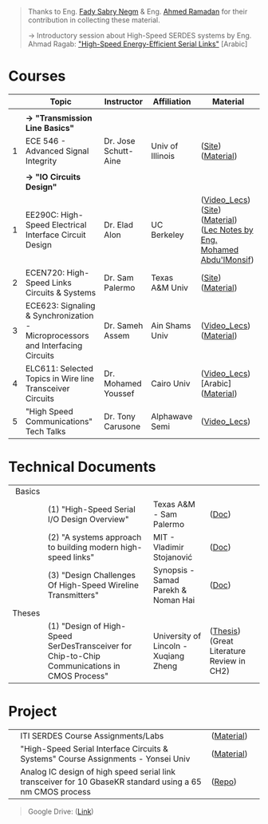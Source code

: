 > Thanks to Eng. [Fady Sabry Negm](https://www.linkedin.com/in/fadysabrynegm/) & Eng. [Ahmed Ramadan](https://www.linkedin.com/in/ahmed-ramadan-70430914a/) for their contribution in collecting these material.
>
> -> Introductory session about High-Speed SERDES systems by Eng. Ahmad Ragab: ["High-Speed Energy-Efficient Serial Links"](https://www.youtube.com/watch?v=IFMNxU26y7s) [Arabic]

# Courses
| | Topic | Instructor | Affiliation | Material |
|---:|---|---|---|---|
|    |   |   |   |   |
|    | **-> "Transmission Line Basics"**  |   |   |   |
| 1| ECE 546 - Advanced Signal Integrity  | Dr. Jose Schutt-Aine | Univ of Illinois  | ([Site](http://emlab.illinois.edu/ece546/schedule.html?fbclid=IwAR1x8n7wncNNKd7JkPcGqnR7fgLRU16_mN6q3ZKilbN37m7lU0iXHeOlLLw)) ([Material](https://drive.google.com/drive/folders/17Sm8ooJGJO4_IlHHsKUBZ6JDTOwZKosh?usp=drive_link)) |
|    |   |   |   |   |
|    | **-> "IO Circuits Design"**  |   |   |   |
| 1| EE290C: High-Speed Electrical Interface Circuit Design| Dr. Elad Alon   | UC Berkeley   |([Video_Lecs](http://www.infocobuild.com/education/audio-video-courses/electronics/ee290c-spring2011-berkeley.html?fbclid=IwAR23W7obWKf40gd1LqVmmJOnVVMk50hOKzefl-b1qzqkUFuDNwtq0GFgWWU)) ([Site](http://bwrcs.eecs.berkeley.edu/Classes/icdesign/ee290c_s11/lectures.html)) ([Material](https://drive.google.com/drive/folders/1ZwYongTUiRKDY1YGtJqVbDAnrdattSmx?usp=sharing))</br> ([Lec Notes by Eng. Mohamed Abdu'lMonsif](https://www.linkedin.com/posts/mohamed-abdu-lmonsif-a11737208_ee290cmu24-google-drive-activity-7230221137035591680-dPnO))|
| 2| ECEN720: High-Speed Links Circuits & Systems          | Dr. Sam Palermo | Texas A&M Univ|([Site](https://people.engr.tamu.edu/spalermo/ecen720.html)) ([Material](https://drive.google.com/drive/folders/1KeWEnu8V9QHZdYsWmqNMpd_b2-hYXDzF?usp=sharing))|
| 3| ECE623: Signaling & Synchronization - Microprocessors and Interfacing Circuits| Dr. Sameh Assem | Ain Shams Univ|([Video_Lecs](https://www.youtube.com/playlist?list=PLAlobGNba63_3NjxocT7eUZyn3Fc76wTU)) ([Material](https://drive.google.com/drive/folders/0B-sYTk-Q69hJSjlEbGZLUi1BbVE?resourcekey=0-VEmwfpoNLiRWvxmaNM1hYA&usp=share_link))|
| 4| ELC611: Selected Topics in Wire line Transceiver Circuits| Dr. Mohamed Youssef | Cairo Univ|([Video_Lecs](https://youtube.com/playlist?list=PLDK7p57_ru9vksYuBNdv0FyXR9IdLG1vX))[Arabic] ([Material](https://drive.google.com/drive/folders/1FP3z1Nsr-G7NFZ5isiqScGjm_mysxV_7?usp=drive_link))|
| 5| "High Speed Communications" Tech Talks| Dr. Tony Carusone | Alphawave Semi|([Video_Lecs](https://youtube.com/playlist?list=PLXWdf7T6k6P3sFMt3tlx15x1Y_WfTS0nv))|

# Technical Documents
|||||
|---:|---|---|---|
|Basics||||
| | (1) "High-Speed Serial I/O Design Overview"                  |Texas A&M - Sam Palermo  |([Doc](https://drive.google.com/file/d/0B-sYTk-Q69hJZjlZQkJJSXlQQkE/view?usp=share_link&resourcekey=0-b0ql_In9ZDxU6Bp_X7WflA))|
| | (2) "A systems approach to building modern high-speed links" |MIT - Vladimir Stojanović|([Doc](https://drive.google.com/file/d/1OUZMYtpJL1DjUxcxGQiRSP5-BS-C1-rz/view?usp=share_link))|
| | (3) "Design Challenges Of High-Speed Wireline Transmitters"  |Synopsis - Samad Parekh & Noman Hai|([Doc](https://semiengineering.com/design-challenges-of-high-speed-wireline-transmitters/))|
|Theses||||
| | (1) "Design of High-Speed SerDesTransceiver for Chip-to-Chip Communications in CMOS Process" |University of Lincoln - Xuqiang Zheng |([Thesis](https://drive.google.com/file/d/117QbbflJ9cEOd2zq4z_o7gUyIzUMd6O2/view?usp=drive_link)) (Great Literature Review in CH2)|

# Project
|||||
|---:|---|---|---|
| | ITI SERDES Course Assignments/Labs |([Material](https://drive.google.com/drive/folders/1R1wGUw3wpd6EAEa2nzSE-6C92Uq5Mu18?usp=drive_link))| |
| | "High-Speed Serial Interface Circuits & Systems" Course Assignments - Yonsei Univ |([Material](https://drive.google.com/drive/folders/1jxkTF-jJh1PhQ3s9-GbJaT-TQqjr-CLj?usp=drive_link))| |
| | Analog IC design of high speed serial link transceiver for 10 GbaseKR standard using a 65 nm CMOS process |([Repo](https://github.com/muhammadaldacher/Analog-design-of-10-GbaseKR-high-speed-serial-link-transceiver-in-65-nm-CMOS))| |


> Google Drive: ([Link](https://drive.google.com/drive/folders/18UgchQcC6WAQv8TTE4eqWMKUVKctPWQn?usp=share_link))
